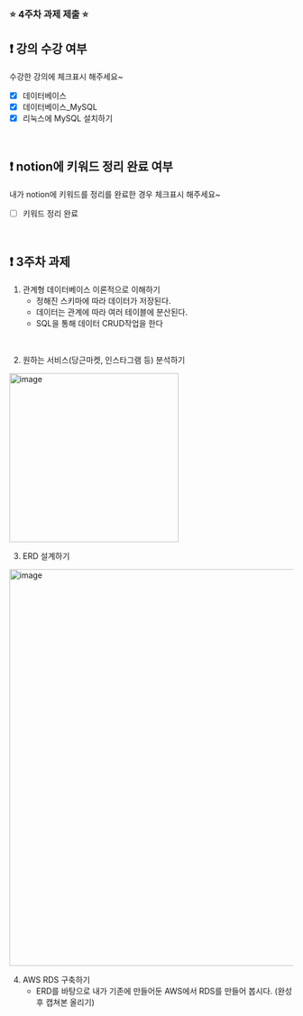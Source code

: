 ### ⭐️ 4주차 과제 제출 ⭐️

## ❗️ 강의 수강 여부
수강한 강의에 체크표시 해주세요~

- [x] 데이터베이스
- [x] 데이터베이스_MySQL
- [x] 리눅스에 MySQL 설치하기

<br>

## ❗️ notion에 키워드 정리 완료 여부
내가 notion에 키워드를 정리를 완료한 경우 체크표시 해주세요~

- [ ] 키워드 정리 완료

<br>

## ❗️ 3주차 과제
1. 관계형 데이터베이스 이론적으로 이해하기
   - 정해진 스키마에 따라 데이터가 저장된다.
   - 데이터는 관계에 따라 여러 테이블에 분산된다.
   - SQL을 통해 데이터 CRUD작업을 한다

<br/>

2. 원하는 서비스(당근마켓, 인스타그램 등) 분석하기
<img width="300" alt="image" src="https://github.com/GDSC-Hanyang/2023-Server-Study/assets/77712822/f779ad3d-5889-43f1-8b74-4cc162325b39">


<br/>

3. ERD 설계하기
<img width="704" alt="image" src="https://github.com/GDSC-Hanyang/2023-Server-Study/assets/77712822/e0374762-5b52-46bb-97ee-8dd1c0db4fa6">

<br/>

4. AWS RDS 구축하기
   - ERD를 바탕으로 내가 기존에 만들어둔 AWS에서 RDS를 만들어 봅시다. (완성 후 캡쳐본 올리기)

<br/>



